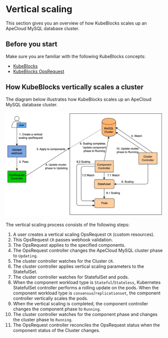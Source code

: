 # Vertical scaling

This section gives you an overview of how KubeBlocks scales up an ApeCloud MySQL database cluster.

## Before you start

Make sure you are familiar with the following KubeBlocks concepts:

- [KubeBlocks](../../introduction/introduction.md)
- [KubeBlocks OpsRequest](../configure_ops_request.md)
  
## How KubeBlocks vertically scales a cluster

The diagram below illustrates how KubeBlocks scales up an ApeCloud MySQL database cluster.

![Vertical scaling process](../../../img/docs_vertical_scaling_process.jpg)

The vertical scaling process consists of the following steps:
1. A user creates a vertical scaling OpsRequest `CR` (custom resources).
2. This OpsRequest `CR` passes webhook validation.
3. The OpsRequest applies to the specified components.
4. The OpsRequest controller changes the ApeCloud MySQL cluster phase to `Updating`.
5. The cluster controller watches for the Cluster `CR`.
6. The cluster controller applies vertical scaling parameters to the StatefulSet.
7. The cluster controller watches for StatefulSet and pods.
8. When the component workload type is `Stateful`/`Stateless`, Kubernetes StatefulSet controller performs a rolling update on the pods. When the component workload type is `consensus`/`replicationset`, the component controller vertically scales the pods.
9. When the vertical scaling is completed, the component controller changes the component phase to `Running`.
10. The cluster controller watches for the component phase and changes the cluster phase to `Running`.
11. The OpsRequest controller reconciles the OpsRequest status when the component status of the Cluster changes.
